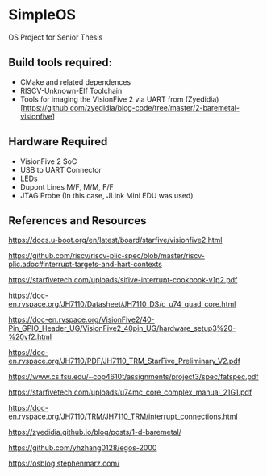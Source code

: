 # SimpleOS
OS Project for Senior Thesis

## Build tools required:
- CMake and related dependences
- RISCV-Unknown-Elf Toolchain
- Tools for imaging the VisionFive 2 via UART from (Zyedidia)[https://github.com/zyedidia/blog-code/tree/master/2-baremetal-visionfive]
## Hardware Required
- VisionFive 2 SoC
- USB to UART Connector
- LEDs
- Dupont Lines M/F, M/M, F/F
- JTAG Probe (In this case, JLink Mini EDU was used)

## References and Resources

https://docs.u-boot.org/en/latest/board/starfive/visionfive2.html

https://github.com/riscv/riscv-plic-spec/blob/master/riscv-plic.adoc#interrupt-targets-and-hart-contexts

https://starfivetech.com/uploads/sifive-interrupt-cookbook-v1p2.pdf

https://doc-en.rvspace.org/JH7110/Datasheet/JH7110_DS/c_u74_quad_core.html

https://doc-en.rvspace.org/VisionFive2/40-Pin_GPIO_Header_UG/VisionFive2_40pin_UG/hardware_setup3%20-%20vf2.html

https://doc-en.rvspace.org/JH7110/PDF/JH7110_TRM_StarFive_Preliminary_V2.pdf

https://www.cs.fsu.edu/~cop4610t/assignments/project3/spec/fatspec.pdf

https://starfivetech.com/uploads/u74mc_core_complex_manual_21G1.pdf

https://doc-en.rvspace.org/JH7110/TRM/JH7110_TRM/interrupt_connections.html

https://zyedidia.github.io/blog/posts/1-d-baremetal/

https://github.com/yhzhang0128/egos-2000

https://osblog.stephenmarz.com/
